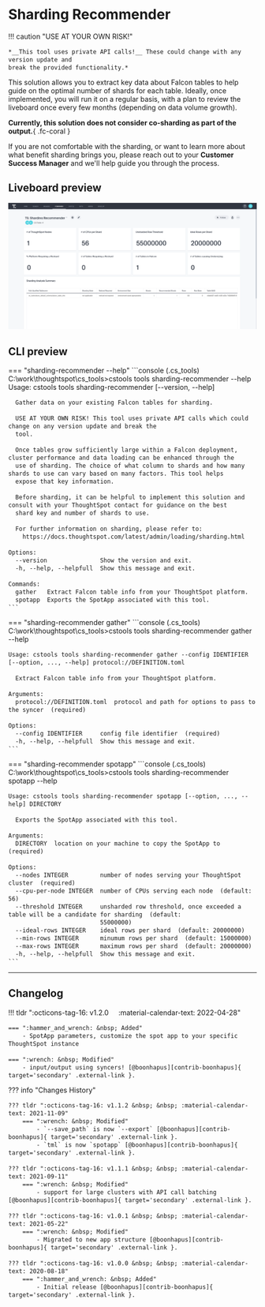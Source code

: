 # Sharding Recommender

!!! caution "USE AT YOUR OWN RISK!"

    *__This tool uses private API calls!__ These could change with any version update and
    break the provided functionality.*

This solution allows you to extract key data about Falcon tables to help guide on the
optimal number of shards for each table. Ideally, once implemented, you will run it on a
regular basis, with a plan to review the liveboard once every few months (depending on 
data volume growth).

__Currently, this solution does not consider co-sharding as part of the output.__{ .fc-coral }

If you are not comfortable with the sharding, or want to learn more about what benefit
sharding brings you, please reach out to your __Customer Success Manager__ and we'll
help guide you through the process.

## Liveboard preview

![liveboard](./liveboard.png)

## CLI preview

=== "sharding-recommender --help"
    ```console
    (.cs_tools) C:\work\thoughtspot\cs_tools>cstools tools sharding-recommender --help
    Usage: cstools tools sharding-recommender [--version, --help] <command>

      Gather data on your existing Falcon tables for sharding.

      USE AT YOUR OWN RISK! This tool uses private API calls which could change on any version update and break the
      tool.

      Once tables grow sufficiently large within a Falcon deployment, cluster performance and data loading can be enhanced through the
      use of sharding. The choice of what column to shards and how many shards to use can vary based on many factors. This tool helps
      expose that key information.

      Before sharding, it can be helpful to implement this solution and consult with your ThoughtSpot contact for guidance on the best
      shard key and number of shards to use.

      For further information on sharding, please refer to:
        https://docs.thoughtspot.com/latest/admin/loading/sharding.html

    Options:
      --version               Show the version and exit.
      -h, --help, --helpfull  Show this message and exit.

    Commands:
      gather   Extract Falcon table info from your ThoughtSpot platform.
      spotapp  Exports the SpotApp associated with this tool.
    ```

=== "sharding-recommender gather"
    ```console
    (.cs_tools) C:\work\thoughtspot\cs_tools>cstools tools sharding-recommender gather --help

    Usage: cstools tools sharding-recommender gather --config IDENTIFIER [--option, ..., --help] protocol://DEFINITION.toml

      Extract Falcon table info from your ThoughtSpot platform.

    Arguments:
      protocol://DEFINITION.toml  protocol and path for options to pass to the syncer  (required)

    Options:
      --config IDENTIFIER     config file identifier  (required)
      -h, --help, --helpfull  Show this message and exit.
    ```

=== "sharding-recommender spotapp"
    ```console
    (.cs_tools) C:\work\thoughtspot\cs_tools>cstools tools sharding-recommender spotapp --help

    Usage: cstools tools sharding-recommender spotapp [--option, ..., --help] DIRECTORY

      Exports the SpotApp associated with this tool.

    Arguments:
      DIRECTORY  location on your machine to copy the SpotApp to  (required)

    Options:
      --nodes INTEGER         number of nodes serving your ThoughtSpot cluster  (required)
      --cpu-per-node INTEGER  number of CPUs serving each node  (default: 56)
      --threshold INTEGER     unsharded row threshold, once exceeded a table will be a candidate for sharding  (default:
                              55000000)
      --ideal-rows INTEGER    ideal rows per shard  (default: 20000000)
      --min-rows INTEGER      minumum rows per shard  (default: 15000000)
      --max-rows INTEGER      maximum rows per shard  (default: 20000000)
      -h, --help, --helpfull  Show this message and exit.
    ```

---

## Changelog

!!! tldr ":octicons-tag-16: v1.2.0 &nbsp; &nbsp; :material-calendar-text: 2022-04-28"

    === ":hammer_and_wrench: &nbsp; Added"
        - SpotApp parameters, customize the spot app to your specific ThoughtSpot instance

    === ":wrench: &nbsp; Modified"
        - input/output using syncers! [@boonhapus][contrib-boonhapus]{ target='secondary' .external-link }.

??? info "Changes History"

    ??? tldr ":octicons-tag-16: v1.1.2 &nbsp; &nbsp; :material-calendar-text: 2021-11-09"
        === ":wrench: &nbsp; Modified"
            - `--save_path` is now `--export` [@boonhapus][contrib-boonhapus]{ target='secondary' .external-link }.
            - `tml` is now `spotapp` [@boonhapus][contrib-boonhapus]{ target='secondary' .external-link }.

    ??? tldr ":octicons-tag-16: v1.1.1 &nbsp; &nbsp; :material-calendar-text: 2021-09-11"
        === ":wrench: &nbsp; Modified"
            - support for large clusters with API call batching [@boonhapus][contrib-boonhapus]{ target='secondary' .external-link }.

    ??? tldr ":octicons-tag-16: v1.0.1 &nbsp; &nbsp; :material-calendar-text: 2021-05-22"
        === ":wrench: &nbsp; Modified"
            - Migrated to new app structure [@boonhapus][contrib-boonhapus]{ target='secondary' .external-link }.

    ??? tldr ":octicons-tag-16: v1.0.0 &nbsp; &nbsp; :material-calendar-text: 2020-08-18"
        === ":hammer_and_wrench: &nbsp; Added"
            - Initial release [@boonhapus][contrib-boonhapus]{ target='secondary' .external-link }.

[office-hours]: https://thoughtspotcs-officehours.youcanbook.me/
[contrib-boonhapus]: https://github.com/boonhapus
